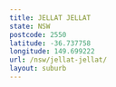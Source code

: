 ```yaml
---
title: JELLAT JELLAT
state: NSW
postcode: 2550
latitude: -36.737758
longitude: 149.699222
url: /nsw/jellat-jellat/
layout: suburb
---
```

